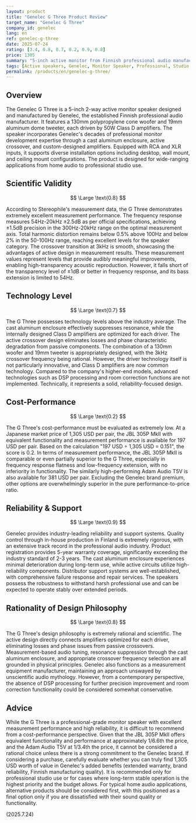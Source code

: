 ```yaml
---
layout: product
title: "Genelec G Three Product Review"
target_name: "Genelec G Three"
company_id: genelec
lang: en
ref: genelec-g-three
date: 2025-07-24
rating: [3.4, 0.8, 0.7, 0.2, 0.9, 0.8]
price: 1305
summary: "5-inch active monitor from Finnish professional audio manufacturer Genelec. Features excellent measurement performance and reliability but priced approximately 6.6 times higher than products with equivalent or superior performance."
tags: [Active speakers, Genelec, Monitor Speaker, Professional, Studio monitors]
permalink: /products/en/genelec-g-three/
---
```

## Overview

The Genelec G Three is a 5-inch 2-way active monitor speaker designed and manufactured by Genelec, the established Finnish professional audio manufacturer. It features a 130mm polypropylene cone woofer and 19mm aluminum dome tweeter, each driven by 50W Class D amplifiers. The speaker incorporates Genelec's decades of professional monitor development expertise through a cast aluminum enclosure, active crossover, and custom-designed amplifiers. Equipped with RCA and XLR inputs, it supports diverse installation options including desktop, wall mount, and ceiling mount configurations. The product is designed for wide-ranging applications from home audio to professional studio use.

## Scientific Validity

$$ \Large \text{0.8} $$

According to Stereophile's measurement data, the G Three demonstrates extremely excellent measurement performance. The frequency response measures 54Hz-20kHz ±2.5dB as per official specifications, achieving ±1.5dB precision in the 300Hz-20kHz range on the optimal measurement axis. Total harmonic distortion remains below 0.5% above 100Hz and below 2% in the 50-100Hz range, reaching excellent levels for the speaker category. The crossover transition at 3kHz is smooth, showcasing the advantages of active design in measurement results. These measurement values represent levels that provide audibly meaningful improvements, enabling high-transparency acoustic reproduction. However, it falls short of the transparency level of ±1dB or better in frequency response, and its bass extension is limited to 54Hz.

## Technology Level

$$ \Large \text{0.7} $$

The G Three possesses technology levels above the industry average. The cast aluminum enclosure effectively suppresses resonance, while the internally designed Class D amplifiers are optimized for each driver. The active crossover design eliminates losses and phase characteristic degradation from passive components. The combination of a 130mm woofer and 19mm tweeter is appropriately designed, with the 3kHz crossover frequency being rational. However, the driver technology itself is not particularly innovative, and Class D amplifiers are now common technology. Compared to the company's higher-end models, advanced technologies such as DSP processing and room correction functions are not implemented. Technically, it represents a solid, reliability-focused design.

## Cost-Performance

$$ \Large \text{0.2} $$

The G Three's cost-performance must be evaluated as extremely low. At a Japanese market price of 1,305 USD per pair, the JBL 305P MkII with equivalent functionality and measurement performance is available for 197 USD per pair. Based on the calculation "197 USD ÷ 1,305 USD = 0.151", the score is 0.2. In terms of measurement performance, the JBL 305P MkII is comparable or even partially superior to the G Three, especially in frequency response flatness and low-frequency extension, with no inferiority in functionality. The similarly high-performing Adam Audio T5V is also available for 381 USD per pair. Excluding the Genelec brand premium, other options are overwhelmingly superior in the pure performance-to-price ratio.

## Reliability & Support

$$ \Large \text{0.9} $$

Genelec provides industry-leading reliability and support systems. Quality control through in-house production in Finland is extremely rigorous, with an extensive track record in the professional audio industry. Product registration provides 5-year warranty coverage, significantly exceeding the industry standard of 2-3 years. The cast aluminum enclosure experiences minimal deterioration during long-term use, while active circuits utilize high-reliability components. Distributor support systems are well-established, with comprehensive failure response and repair services. The speakers possess the robustness to withstand harsh professional use and can be expected to operate stably over extended periods.

## Rationality of Design Philosophy

$$ \Large \text{0.8} $$

The G Three's design philosophy is extremely rational and scientific. The active design directly connects amplifiers optimized for each driver, eliminating losses and phase issues from passive crossovers. Measurement-based audio tuning, resonance suppression through the cast aluminum enclosure, and appropriate crossover frequency selection are all grounded in physical principles. Genelec also functions as a measurement equipment manufacturer, maintaining an approach unswayed by unscientific audio mythology. However, from a contemporary perspective, the absence of DSP processing for further precision improvement and room correction functionality could be considered somewhat conservative.

## Advice

While the G Three is a professional-grade monitor speaker with excellent measurement performance and high reliability, it is difficult to recommend from a cost-performance perspective. Given that the JBL 305P MkII offers equivalent functionality and performance at approximately 1/6.6th the price, and the Adam Audio T5V at 1/3.4th the price, it cannot be considered a rational choice unless there is a strong commitment to the Genelec brand. If considering a purchase, carefully evaluate whether you can truly find 1,305 USD worth of value in Genelec's added benefits (extended warranty, brand reliability, Finnish manufacturing quality). It is recommended only for professional studio use or for cases where long-term stable operation is the highest priority and the budget allows. For typical home audio applications, alternative products should be considered first, with this positioned as a final option only if you are dissatisfied with their sound quality or functionality.

(2025.7.24)
